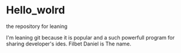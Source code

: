 # Hello_wolrd
the repository for leaning

I'm leaning git because it is popular and a such powerfull program for sharing developer's ides.
Filbet Daniel is The name.
